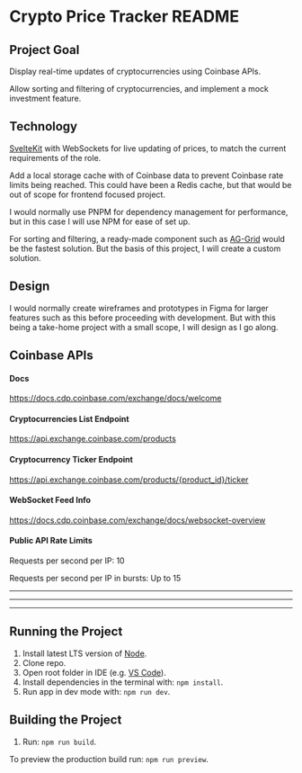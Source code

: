 # Crypto Price Tracker README

## Project Goal

Display real-time updates of cryptocurrencies using Coinbase APIs.

Allow sorting and filtering of cryptocurrencies, and implement a mock investment feature.

## Technology

[SvelteKit](https://svelte.dev/docs/kit/creating-a-project) with WebSockets for live updating of prices, to match the current requirements of the role.

Add a local storage cache with of Coinbase data to prevent Coinbase rate limits being reached. This could have been a Redis cache, but that would be out of scope for frontend focused project.

I would normally use PNPM for dependency management for performance, but in this case I will use NPM for ease of set up.

For sorting and filtering, a ready-made component such as [AG-Grid](https://www.ag-grid.com/javascript-data-grid/getting-started//) would be the fastest solution. But the basis of this project, I will create a custom solution.

## Design

I would normally create wireframes and prototypes in Figma for larger features such as this before proceeding with development. But with this being a take-home project with a small scope, I will design as I go along.

## Coinbase APIs

#### Docs

https://docs.cdp.coinbase.com/exchange/docs/welcome

#### Cryptocurrencies List Endpoint

https://api.exchange.coinbase.com/products

#### Cryptocurrency Ticker Endpoint

https://api.exchange.coinbase.com/products/{product_id}/ticker

#### WebSocket Feed Info

https://docs.cdp.coinbase.com/exchange/docs/websocket-overview

#### Public API Rate Limits

Requests per second per IP: 10

Requests per second per IP in bursts: Up to 15

---

---

---

## Running the Project

1. Install latest LTS version of [Node](https://nodejs.org/en).
2. Clone repo.
3. Open root folder in IDE (e.g. [VS Code](https://code.visualstudio.com/download)).
4. Install dependencies in the terminal with: `npm install`.
5. Run app in dev mode with: `npm run dev`.

## Building the Project

1. Run: `npm run build`.

To preview the production build run: `npm run preview`.
